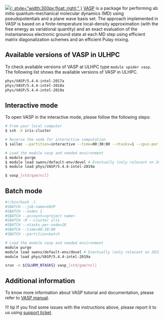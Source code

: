 [![](https://www.vasp.at/images/logo.png){: style="width:300px;float: right;" }](https://www.vasp.at/)
[VASP](https://www.vasp.at/documentation/) is a package for performing ab initio quantum-mechanical molecular dynamics (MD)
using pseudopotentials and a plane wave basis set. The approach implemented in VASP
is based on a finite-temperature local-density approximation (with the free energy as variational quantity)
and an exact evaluation of the instantaneous electronic ground state at each MD step
using efficient matrix diagonalization schemes and an efficient Pulay mixing.

## Available versions of VASP in ULHPC
To check available versions of VASP at ULHPC type `module spider vasp`.
The following list shows the available versions of VASP in ULHPC.
```bash
phys/VASP/5.4.4-intel-2017a
phys/VASP/5.4.4-intel-2018a
phys/VASP/5.4.4-intel-2019a
```

## Interactive mode
To open VASP in the interactive mode, please follow the following steps:

```bash
# From your local computer
$ ssh -X iris-cluster

# Reserve the node for interactive computation
$ salloc --partition=interactive --time=00:30:00 --ntasks=1 --cpus-per-task=4 --x11 # OR si --x11 [...]

# Load the module vasp and needed environment 
$ module purge
$ module load swenv/default-env/devel # Eventually (only relevant on 2019a software environment) 
$ module load phys/VASP/5.4.4-intel-2019a

$ vasp_[std/gam/ncl]
```

## Batch mode
```bash
#!/bin/bash -l
#SBATCH --job-name=VASP
#SBATCH --nodes 2
#SBATCH --account=<project name>
#SBATCH -M --cluster iris 
#SBATCH --ntasks-per-node=28
#SBATCH --time=00:30:00
#SBATCH --partition=batch

# Load the module vasp and needed environment 
module purge 
module load swenv/default-env/devel # Eventually (only relevant on 2019a software environment) 
module load phys/VASP/5.4.4-intel-2019a

srun -n ${SLURM_NTASKS} vasp_[std/gam/ncl]
```

## Additional information
To know more information about VASP tutorial and documentation,
please refer to [VASP manual](https://www.vasp.at/wiki/index.php/The_VASP_Manual).

!!! tip
    If you find some issues with the instructions above,
    please report it to us using [support ticket](https://hpc.uni.lu/support).
